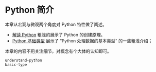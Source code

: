 # Python 简介

本章从宏观与微观两个角度对 Python 特性做了阐述。

- [解读 Python](understand-python) 粗浅的展示了 Python 的创建原理。
- [Python 基础类型](basic-type) 展示了 “Python 处理数据的基本类型” 的一些粗浅介绍；

本章的内容不用关注细节，对概念有个大体的认知即可。

```{toctree}
understand-python
basic-type
```
